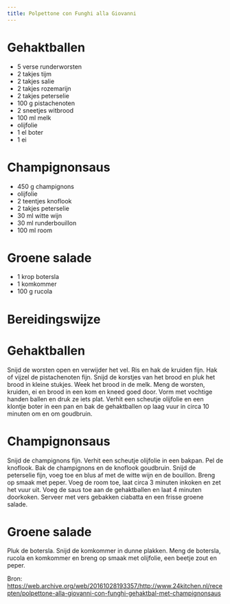 ```yaml
---
title: Polpettone con Funghi alla Giovanni
---
```

# Gehaktballen
* 5 verse runderworsten
* 2 takjes tijm
* 2 takjes salie
* 2 takjes rozemarijn
* 2 takjes peterselie
* 100 g pistachenoten
* 2 sneetjes witbrood
* 100 ml melk
* olijfolie
* 1 el boter
* 1 ei

# Champignonsaus
* 450 g champignons
* olijfolie
* 2 teentjes knoflook
* 2 takjes peterselie
* 30 ml witte wijn
* 30 ml runderbouillon
* 100 ml room

# Groene salade
* 1 krop botersla
* 1 komkommer
* 100 g rucola

# Bereidingswijze
# Gehaktballen
Snijd de worsten open en verwijder het vel. Ris en hak de kruiden fijn. Hak of vijzel de pistachenoten fijn. Snijd de korstjes van het brood en pluk het brood in kleine stukjes. Week het brood in de melk. Meng de worsten, kruiden, ei en brood in een kom en kneed goed door. Vorm met vochtige handen ballen en druk ze iets plat. Verhit een scheutje olijfolie en een klontje boter in een pan en bak de gehaktballen op laag vuur in circa 10 minuten om en om goudbruin.

# Champignonsaus
Snijd de champignons fijn. Verhit een scheutje olijfolie in een bakpan. Pel de knoflook. Bak de champignons en de knoflook goudbruin. Snijd de peterselie fijn, voeg toe en blus af met de witte wijn en de bouillon. Breng op smaak met peper. Voeg de room toe, laat circa 3 minuten inkoken en zet het vuur uit. Voeg de saus toe aan de gehaktballen en laat 4 minuten doorkoken. Serveer met vers gebakken ciabatta en een frisse groene salade.

# Groene salade
Pluk de botersla. Snijd de komkommer in dunne plakken. Meng de botersla, rucola en komkommer en breng op smaak met olijfolie, een beetje zout en peper.

Bron: https://web.archive.org/web/20161028193357/http://www.24kitchen.nl/recepten/polpettone-alla-giovanni-con-funghi-gehaktbal-met-champignonsaus
